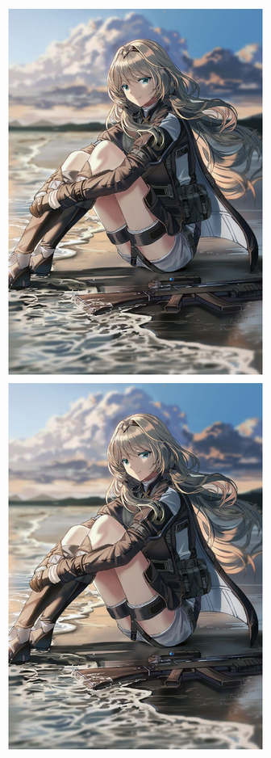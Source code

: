 ![测试图片](https://raw.githubusercontent.com/lizhishengz/lizhishengz.github.io/main/docs/3678180c25e19ba6c214ba1c4af0385574bbd77.jpg)

![描述文字2](https://github.com/lizhishengz/lizhishengz.github.io/blob/main/docs/3678180c25e19ba6c214ba1c4af0385574bbd77.jpg)